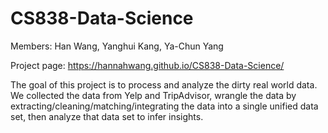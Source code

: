# CS838-Data-Science

Members:
Han Wang, Yanghui Kang, Ya-Chun Yang


Project page: https://hannahwang.github.io/CS838-Data-Science/

The goal of this project is to process and analyze the dirty real world data.
We collected the data from Yelp and TripAdvisor, wrangle the data by extracting/cleaning/matching/integrating the data into a single unified data set, then analyze that data set to infer insights. 
